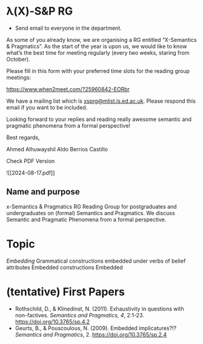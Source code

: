 
# λ(X)-S&P RG

- Send email to everyone in the department.

As some of you already know, we are organising a RG entitled “X-Semantics & Pragmatics”. As the start of the year is upon us, we would like to know what’s the best time for meeting regularly (every two weeks, staring from October).

Please fill in this form with your preferred time slots for the reading group meetings:

https://www.when2meet.com/?25960842-EORbr

We have a mailing list which is xsprg@mlist.is.ed.ac.uk. Please respond this email if you want to be included.

Looking forward to your replies and reading really awesome semantic and pragmatic phenomena from a formal perspective!

Best regards,

Ahmed Alhuwayshil 
Aldo Berríos Castillo

Check PDF Version

![[2024-08-17.pdf]]


## Name and purpose
x-Semantics & Pragmatics RG
Reading Group for postgraduates and undergraduates on (formal) Semantics and Pragmatics. We discuss Semantic and Pragmatic Phenomena from a formal perspective.

# Topic
*Embedding*
Grammatical constructions embedded under verbs of belief attributes
Embedded constructions 
Embedded 

# (tentative) First Papers
- Rothschild, D., & Klinedinst, N. (2011). Exhaustivity in questions with non-factives. *Semantics and Pragmatics, 4*, 2:1-23. https://doi.org/10.3765/sp.4.2
- Geurts, B., & Pouscoulous, N. (2009). Embedded implicatures?!? *Semantics and Pragmatics*, 2. https://doi.org/10.3765/sp.2.4



